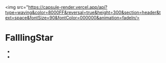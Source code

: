 <img src="https://capsule-render.vercel.app/api?type=waving&color=8000FF&reversal=true&height=300&section=header&text=space&fontSize=90&fontColor=000000&animation=fadeIn/>


# FalllingStar

- 
-
